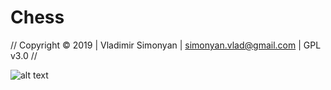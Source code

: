 # Chess
//   Copyright © 2019 | Vladimir Simonyan | simonyan.vlad@gmail.com | GPL v3.0   //


![alt text](https://repository-images.githubusercontent.com/221850510/e14d2780-078b-11ea-8617-6f01103c8f12)
